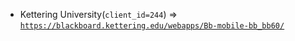  - Kettering University(`client_id=244`) => [`https://blackboard.kettering.edu/webapps/Bb-mobile-bb_bb60/`](https://blackboard.kettering.edu/webapps/Bb-mobile-bb_bb60/)
